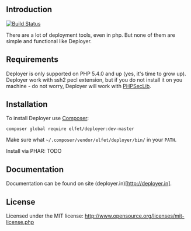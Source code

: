 Introduction
------------
[![Build Status](https://travis-ci.org/elfet/deployer.png?branch=master)](https://travis-ci.org/elfet/deployer)

There are a lot of deployment tools, even in php. But none of them are simple and functional like Deployer.

Requirements
------------
Deployer is only supported on PHP 5.4.0 and up (yes, it's time to grow up).
Deployer work with ssh2 pecl extension, but if you do not install it on you machine - do not worry,
Deployer will work with [PHPSecLib](https://github.com/phpseclib/phpseclib).

Installation
------------

To install Deployer use [Composer](https://getcomposer.org):

```
composer global require elfet/deployer:dev-master
```

Make sure what `~/.composer/vendor/elfet/deployer/bin/` in your `PATH`.

Install via PHAR: TODO

Documentation
-------------

Documentation can be found on site (deployer.in)[http://deployer.in].

License
-------
Licensed under the MIT license: http://www.opensource.org/licenses/mit-license.php
